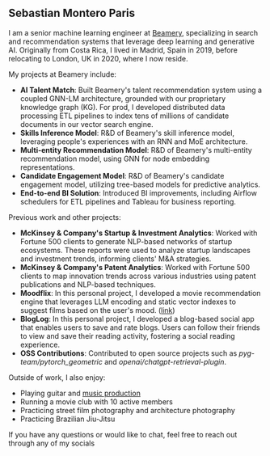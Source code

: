 <!--
fas fa-envelope: mailto:me@sebastianmontero.com
fab fa-linkedin-in: https://www.linkedin.com/in/sebastianmontero/
fab fa-github:  https://github.com/sebastian-montero
fa-brands fa-x-twitter: https://twitter.com/sebastianmxnt
-->

## Sebastian Montero Paris

I am a senior machine learning engineer at [Beamery](https://beamery.com/about-us/), specializing in search and recommendation systems that leverage deep learning and generative AI. Originally from Costa Rica, I lived in Madrid, Spain in 2019, before relocating to London, UK in 2020, where I now reside.


My projects at Beamery include:
- **AI Talent Match**: Built Beamery's talent recommendation system using a coupled GNN-LM architecture, grounded with our proprietary knowledge graph (KG). For prod, I developed distributed data processing ETL pipelines to index tens of millions of candidate documents in our vector search engine.
- **Skills Inference Model**: R&D of Beamery's skill inference model, leveraging people's experiences with an RNN and MoE architecture.
- **Multi-entity Recommendation Model**: R&D of Beamery's multi-entity recommendation model, using GNN for node embedding representations.
- **Candidate Engagement Model**: R&D of Beamery's candidate engagement model, utilizing tree-based models for predictive analytics.
- **End-to-end BI Solution**: Introduced BI improvements, including Airflow schedulers for ETL pipelines and Tableau for business reporting.


Previous work and other projects:
- **McKinsey & Company's Startup & Investment Analytics**: Worked with Fortune 500 clients to generate NLP-based networks of startup ecosystems. These reports were used to analyze startup landscapes and investment trends, informing clients' M&A strategies.
- **McKinsey & Company's Patent Analytics**: Worked with Fortune 500 clients to map innovation trends across various industries using patent publications and NLP-based techniques.
- **Moodflix**: In this personal project, I developed a movie recommendation engine that leverages LLM encoding and static vector indexes to suggest films based on the user's mood. ([link](https://moodflix.streamlit.app))
- **BlogLog**: In this personal project, I developed a blog-based social app that enables users to save and rate blogs. Users can follow their friends to view and save their reading activity, fostering a social reading experience.
- **OSS Contributions**: Contributed to open source projects such as _pyg-team/pytorch_geometric_ and _openai/chatgpt-retrieval-plugin_.


Outside of work, I also enjoy:
- Playing guitar and [music production](https://soundcloud.com/smxnt/popular-tracks)
- Running a movie club with 10 active members
- Practicing street film photography and architecture photography
- Practicing Brazilian Jiu-Jitsu

If you have any questions or would like to chat, feel free to reach out through any of my socials